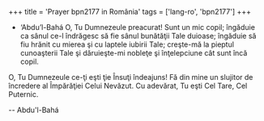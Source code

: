 +++
title = 'Prayer bpn2177 in România'
tags = ['lang-ro', 'bpn2177']
+++
- ‘Abdu’l-Bahá
O, Tu Dumnezeule preacurat! Sunt un mic copil; îngăduie ca sânul ce-l îndrăgesc să fie sânul bunătăţii Tale duioase; îngăduie să fiu hrănit cu mierea şi cu laptele iubirii Tale; creşte-mă la pieptul cunoaşterii Tale şi dăruieşte-mi nobleţe şi înţelepciune cât sunt încă copil.

O, Tu Dumnezeule ce-ţi eşti ţie Însuţi îndeajuns! Fă din mine un slujitor de încredere al Împărăţiei Celui Nevăzut. Cu adevărat, Tu eşti Cel Tare, Cel Puternic.

-- Abdu'l-Bahá
